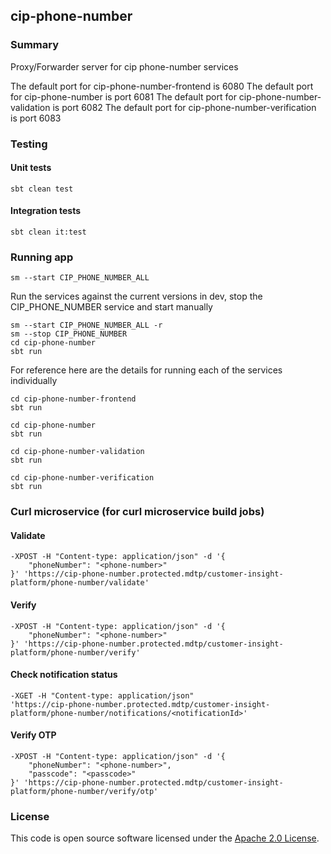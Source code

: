 
## cip-phone-number

### Summary

Proxy/Forwarder server for cip phone-number services

The default port for cip-phone-number-frontend is 6080
The default port for cip-phone-number is port 6081
The default port for cip-phone-number-validation is port 6082
The default port for cip-phone-number-verification is port 6083

### Testing

#### Unit tests
    sbt clean test

#### Integration tests
    sbt clean it:test

### Running app

    sm --start CIP_PHONE_NUMBER_ALL

Run the services against the current versions in dev, stop the CIP_PHONE_NUMBER service and start manually

    sm --start CIP_PHONE_NUMBER_ALL -r
    sm --stop CIP_PHONE_NUMBER
    cd cip-phone-number
    sbt run

For reference here are the details for running each of the services individually

    cd cip-phone-number-frontend
    sbt run
 
    cd cip-phone-number
    sbt run

    cd cip-phone-number-validation
    sbt run

    cd cip-phone-number-verification
    sbt run

### Curl microservice (for curl microservice build jobs)

#### Validate

    -XPOST -H "Content-type: application/json" -d '{
	    "phoneNumber": "<phone-number>"
    }' 'https://cip-phone-number.protected.mdtp/customer-insight-platform/phone-number/validate'

#### Verify

    -XPOST -H "Content-type: application/json" -d '{
	    "phoneNumber": "<phone-number>"
    }' 'https://cip-phone-number.protected.mdtp/customer-insight-platform/phone-number/verify'

#### Check notification status

    -XGET -H "Content-type: application/json"
    'https://cip-phone-number.protected.mdtp/customer-insight-platform/phone-number/notifications/<notificationId>'

#### Verify OTP

    -XPOST -H "Content-type: application/json" -d '{
	    "phoneNumber": "<phone-number>",
        "passcode": "<passcode>"
    }' 'https://cip-phone-number.protected.mdtp/customer-insight-platform/phone-number/verify/otp'

### License

This code is open source software licensed under the [Apache 2.0 License]("http://www.apache.org/licenses/LICENSE-2.0.html").
